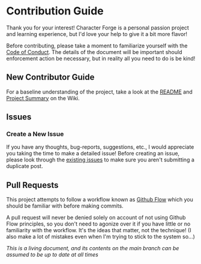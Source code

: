 # Contribution Guide

Thank you for your interest! Character Forge is a personal passion project and learning experience, but I'd love your help to give it a bit more flavor!

Before contributing, please take a moment to familiarize yourself with the [Code of Conduct](./CODE_OF_CONDUCT.md). 
The details of the document will be important should enforcement action be necessary, but in reality all you need to do is be kind!

## New Contributor Guide

For a baseline understanding of the project, take a look at the [README](./README.md) and [Project Summary](https://github.com/noah-owens/Character-Forge/wiki#project-summary) 
on the Wiki.

## Issues

### Create a New Issue

If you have any thoughts, bug-reports, suggestions, etc., I would appreciate you taking the time to make a detailed issue!
Before creating an issue, please look through the [existing issues](https://github.com/noah-owens/Character-Forge/issues) to make sure you aren't submitting a duplicate
post.

## Pull Requests

This project attempts to follow a workflow known as [Github Flow](https://docs.github.com/en/get-started/quickstart/github-flow) which you should be familiar with before making commits.

A pull request will never be denied solely on account of not using Github Flow principles, so you don't need to agonize over it if you have little
or no familiarity with the workflow. It's the ideas that matter, not the technique! (I also make a lot of mistakes even when I'm trying to stick to the system so...)

*This is a living document, and its contents on the main branch can be assumed to be up to date at all times*
